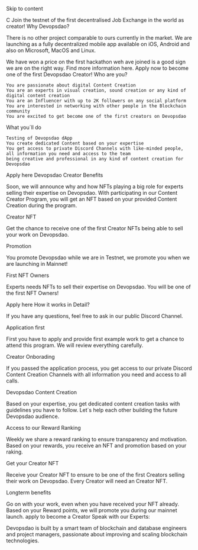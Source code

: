 
Skip to content

C
Join the testnet of the first decentralised Job Exchange in the world as creator!
Why Devopsdao?

There is no other project comparable to ours currently in the market. We are launching as a fully decentralized mobile app available on iOS, Android and also on Microsoft, MacOS and Linux.

We have won a price on the first hackathon weh ave joined is a good sign we are on the right way. Find more information here.
Apply now to become one of the first Devopsdao Creator!
Who are you?

    You are passionate about digital Content Creation
    You are an experts in visual creation, sound creation or any kind of digital content creation
    You are an Influencer with up to 2K followers on any social platform
    You are interested in networking with other people in the Blockchain community
    You are excited to get become one of the first creators on Devopsdao

What you´ll do

    Testing of Devopsdao dApp
    You create dedicated Content based on your expertise
    You get access to private Discord Channels with like-minded people, all information you need and access to the team
    being creative and professional in any kind of content creation for Devopsdao

Apply here
Devopsdao Creator Benefits

Soon, we will announce why and how NFTs playing a big role for experts selling their expertise on Devopsdao. With participating in our Content Creator Program, you will get an NFT based on your provided Content Creation during the program.

Creator NFT

Get the chance to receive one of the first Creator NFTs being able to sell your work on Devopsdao.

 

Promotion

You promote Devopsdao while we are in Testnet, we promote you when we are launching in Mainnet!

 

First NFT Owners

Experts needs NFTs to sell their expertise on Devopsdao. You will be one of the first NFT Owners!

 
Apply here
How it works in Detail?

If you have any questions, feel free to ask in our public Discord Channel.

Application first

First you have to apply and provide first example work to get a chance to attend this program. We will review everything carefully.

Creator Onborading

If you passed the application process, you get access to our private Discord Content Creation Channels with all information you need and access to all calls.

Devopsdao Content Creation

Based on your expertise, you get dedicated content creation tasks with guidelines you have to follow. Let´s help each other building the future Devopsdao audience.

 

Access to our Reward Ranking

Weekly we share a reward ranking to ensure transparency and motivation. Based on your rewards, you receive an NFT and promotion based on your raking.

Get your Creator NFT

Receive your Creator NFT to ensure to be one of the first Creators selling their work on Devopsdao. Every Creator will need an Creator NFT.

Longterm benefits

Go on with your work, even when you have received your NFT already. Based on your Reward points, we will promote you during our mainnet launch.
apply to become a Creator
Speak with our Experts:

Devopsdao is built by a smart team of blockchain and database engineers and project managers, passionate about improving and scaling blockchain technologies.